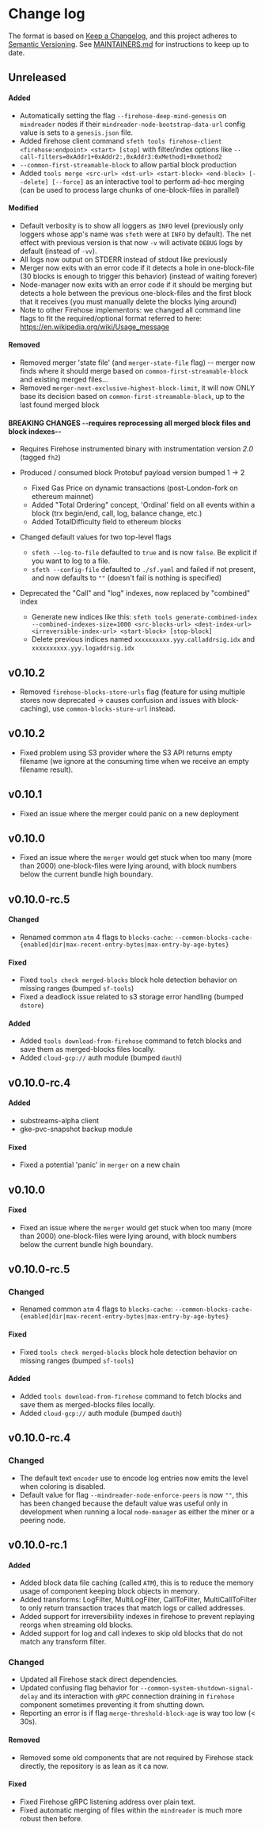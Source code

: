 # Change log

The format is based on [Keep a Changelog](https://keepachangelog.com/en/1.0.0/), and this
project adheres to [Semantic Versioning](https://semver.org/spec/v2.0.0.html). See [MAINTAINERS.md](./MAINTAINERS.md)
for instructions to keep up to date.

## Unreleased


#### Added

* Automatically setting the flag `--firehose-deep-mind-genesis` on `mindreader` nodes if their `mindreader-node-bootstrap-data-url` config value is sets to a `genesis.json` file.
* Added firehose client command `sfeth tools firehose-client <firehose:endpoint> <start> [stop]` with filter/index options like `--call-filters=0xAddr1+0xAddr2:,0xAddr3:0xMethod1+0xmethod2`
* `--common-first-streamable-block` to allow partial block production
* Added `tools merge <src-url> <dst-url> <start-block> <end-block> [--delete] [--force]` as an interactive tool to perform ad-hoc merging (can be used to process large chunks of one-block-files in parallel)

#### Modified

* Default verbosity is to show all loggers as `INFO` level (previously only loggers whose app's name was `sfeth` were at `INFO` by default). The net effect with previous version is that now `-v` will activate `DEBUG` logs by default (instead of `-vv`).
* All logs now output on STDERR instead of stdout like previously
* Merger now exits with an error code if it detects a hole in one-block-file (30 blocks is enough to trigger this behavior) (instead of waiting forever)
* Node-manager now exits with an error code if it should be merging but detects a hole between the previous one-block-files and the first block that it receives (you must manually delete the blocks lying around)
* Note to other Firehose implementors: we changed all command line flags to fit the required/optional format referred to here: https://en.wikipedia.org/wiki/Usage_message

#### Removed

* Removed merger 'state file' (and `merger-state-file` flag) -- merger now finds where it should merge based on `common-first-streamable-block` and existing merged files...
* Removed `merger-next-exclusive-highest-block-limit`, it will now ONLY base its decision based on `common-first-streamable-block`, up to the last found merged block

#### BREAKING CHANGES --requires reprocessing all merged block files and block indexes--

* Requires Firehose instrumented binary with instrumentation version *2.0* (tagged `fh2`)

* Produced / consumed block Protobuf payload version bumped 1 -> 2
  * Fixed Gas Price on dynamic transactions (post-London-fork on ethereum mainnet)
  * Added "Total Ordering" concept, 'Ordinal' field on all events within a block (trx begin/end, call, log, balance change, etc.)
  * Added TotalDifficulty field to ethereum blocks

* Changed default values for two top-level flags

  * `sfeth --log-to-file` defaulted to `true` and is now `false`. Be explicit if you want to log to a file.
  * `sfeth --config-file` defaulted to `./sf.yaml` and failed if not present, and now defaults to `""` (doesn't fail is nothing is specified)

* Deprecated the "Call" and "log" indexes, now replaced by "combined" index
  * Generate new indices like this: `sfeth tools generate-combined-index --combined-indexes-size=1000 <src-blocks-url> <dest-index-url> <irreversible-index-url> <start-block> [stop-block]`
  * Delete previous indices named `xxxxxxxxxx.yyy.calladdrsig.idx` and `xxxxxxxxxx.yyy.logaddrsig.idx`


## v0.10.2

* Removed `firehose-blocks-store-urls` flag (feature for using multiple stores now deprecated -> causes confusion and issues with block-caching), use `common-blocks-sture-url` instead.

## v0.10.2

* Fixed problem using S3 provider where the S3 API returns empty filename (we ignore at the consuming time when we receive an empty filename result).

## v0.10.1

* Fixed an issue where the merger could panic on a new deployment

## v0.10.0

* Fixed an issue where the `merger` would get stuck when too many (more than 2000) one-block-files were lying around, with block numbers below the current bundle high boundary.

## v0.10.0-rc.5

#### Changed

* Renamed common `atm` 4 flags to `blocks-cache`:
  `--common-blocks-cache-{enabled|dir|max-recent-entry-bytes|max-entry-by-age-bytes}`

#### Fixed

* Fixed `tools check merged-blocks` block hole detection behavior on missing ranges (bumped `sf-tools`)
* Fixed a deadlock issue related to s3 storage error handling (bumped `dstore`)

#### Added

* Added `tools download-from-firehose` command to fetch blocks and save them as merged-blocks files locally.
* Added `cloud-gcp://` auth module (bumped `dauth`)

## v0.10.0-rc.4

#### Added

* substreams-alpha client
* gke-pvc-snapshot backup module

#### Fixed
* Fixed a potential 'panic' in `merger` on a new chain

## v0.10.0

#### Fixed
* Fixed an issue where the `merger` would get stuck when too many (more than 2000) one-block-files were lying around, with block numbers below the current bundle high boundary.

## v0.10.0-rc.5

### Changed

* Renamed common `atm` 4 flags to `blocks-cache`:
  `--common-blocks-cache-{enabled|dir|max-recent-entry-bytes|max-entry-by-age-bytes}`

#### Fixed

* Fixed `tools check merged-blocks` block hole detection behavior on missing ranges (bumped `sf-tools`)

#### Added

* Added `tools download-from-firehose` command to fetch blocks and save them as merged-blocks files locally.
* Added `cloud-gcp://` auth module (bumped `dauth`)

## v0.10.0-rc.4

### Changed

* The default text `encoder` use to encode log entries now emits the level when coloring is disabled.
* Default value for flag `--mindreader-node-enforce-peers` is now `""`, this has been changed because the default value was useful only in development when running a local `node-manager` as either the miner or a peering node.

## v0.10.0-rc.1

#### Added

* Added block data file caching (called `ATM`), this is to reduce the memory usage of component keeping block objects in memory.
* Added transforms: LogFilter, MultiLogFilter, CallToFilter, MultiCallToFilter to only return transaction traces that match logs or called addresses.
* Added support for irreversibility indexes in firehose to prevent replaying reorgs when streaming old blocks.
* Added support for log and call indexes to skip old blocks that do not match any transform filter.

### Changed

* Updated all Firehose stack direct dependencies.
* Updated confusing flag behavior for `--common-system-shutdown-signal-delay` and its interaction with `gRPC` connection draining in `firehose` component sometimes preventing it from shutting down.
* Reporting an error is if flag `merge-threshold-block-age` is way too low (< 30s).

#### Removed

* Removed some old components that are not required by Firehose stack directly, the repository is as lean as it ca now.

#### Fixed

* Fixed Firehose gRPC listening address over plain text.
* Fixed automatic merging of files within the `mindreader` is much more robust then before.

